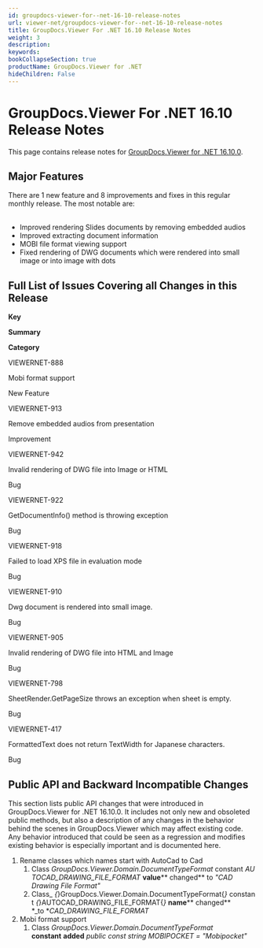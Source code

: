 ```yaml
---
id: groupdocs-viewer-for--net-16-10-release-notes
url: viewer-net/groupdocs-viewer-for--net-16-10-release-notes
title: GroupDocs.Viewer For .NET 16.10 Release Notes
weight: 3
description: 
keywords: 
bookCollapseSection: true
productName: GroupDocs.Viewer for .NET
hideChildren: False
---
```


# GroupDocs.Viewer For .NET 16.10 Release Notes


This page contains release notes for [GroupDocs.Viewer for .NET 16.10.0](http://downloads.groupdocs.com/viewer/net/new-releases/groupdocs.viewer-for-.net-16.10.0/).

## Major Features

There are 1 new feature and 8 improvements and fixes in this regular monthly release. The most notable are:  
 

*   Improved rendering Slides documents by removing embedded audios
*   Improved extracting document information
*   MOBI file format viewing support
*   Fixed rendering of DWG documents which were rendered into small image or into image with dots

## Full List of Issues Covering all Changes in this Release

**Key**

**Summary**

**Category**

VIEWERNET-888

Mobi format support

New Feature

VIEWERNET-913

Remove embedded audios from presentation

Improvement

VIEWERNET-942

Invalid rendering of DWG file into Image or HTML

Bug

VIEWERNET-922

GetDocumentInfo() method is throwing exception

Bug

VIEWERNET-918

Failed to load XPS file in evaluation mode

Bug

VIEWERNET-910

Dwg document is rendered into small image.

Bug

VIEWERNET-905

Invalid rendering of DWG file into HTML and Image

Bug

VIEWERNET-798

SheetRender.GetPageSize throws an exception when sheet is empty.

Bug

VIEWERNET-417

FormattedText does not return TextWidth for Japanese characters.

Bug

## Public API and Backward Incompatible Changes

This section lists public API changes that were introduced in GroupDocs.Viewer for .NET 16.10.0. It includes not only new and obsoleted public methods, but also a description of any changes in the behavior behind the scenes in GroupDocs.Viewer which may affect existing code. Any behavior introduced that could be seen as a regression and modifies existing behavior is especially important and is documented here.

1.  Rename classes which names start with AutoCad to Cad
    1.  Class *GroupDocs.Viewer.Domain.DocumentTypeFormat* constant *AUTOCAD\_DRAWING\_FILE\_FORMAT* **value**** changed** to *"CAD Drawing File Format"*
    2.  Class\_ *{*}GroupDocs.Viewer.Domain.DocumentTypeFormat{*}* constant *{*}AUTOCAD\_DRAWING\_FILE\_FORMAT{*}* **name**** changed** *\_to **CAD\_DRAWING\_FILE\_FORMAT*
2.  Mobi format support
    1.  Class *GroupDocs.Viewer.Domain.DocumentTypeFormat* **constant** **added** *public const string MOBIPOCKET = "Mobipocket"*

